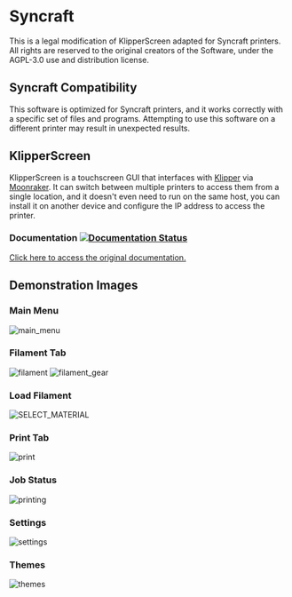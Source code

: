 # Syncraft
This is a legal modification of KlipperScreen adapted for Syncraft printers.
All rights are reserved to the original creators of the Software, under the AGPL-3.0 use and distribution license.

## Syncraft Compatibility
This software is optimized for Syncraft printers, and it works correctly with a specific set of files and programs.
Attempting to use this software on a different printer may result in unexpected results.

## KlipperScreen
KlipperScreen is a touchscreen GUI that interfaces with [Klipper](https://github.com/kevinOConnor/klipper) via [Moonraker](https://github.com/arksine/moonraker). It can switch between multiple printers to access them from a single location, and it doesn't even need to run on the same host, you can install it on another device and configure the IP address to access the printer.

### Documentation [![Documentation Status](https://readthedocs.org/projects/klipperscreen/badge/?version=latest)](https://klipperscreen.readthedocs.io/en/latest/?badge=latest)

[Click here to access the original documentation.](https://klipperscreen.readthedocs.io/en/latest/)

## Demonstration Images

### Main Menu
![main_menu](https://github.com/SYNCRAFT-GITHUB/KlipperScreen/assets/110249038/cf7625b1-30db-4f86-843b-dbc227e60ac6)

### Filament Tab
![filament](https://github.com/SYNCRAFT-GITHUB/KlipperScreen/assets/110249038/f83f1ec9-4e3d-4cd4-a745-82c003ce5dbc)
![filament_gear](https://github.com/SYNCRAFT-GITHUB/KlipperScreen/assets/110249038/fca0eefc-6acf-4c70-9893-7b96ab4db9a4)

### Load Filament
![SELECT_MATERIAL](https://github.com/SYNCRAFT-GITHUB/KlipperScreen/assets/110249038/53aeebc2-8466-476e-8c6e-070033d7fa2a)

### Print Tab
![print](https://github.com/SYNCRAFT-GITHUB/KlipperScreen/assets/110249038/1c1bec4f-30d0-435c-b27b-7718fbe28bc7)

### Job Status
![printing](https://github.com/SYNCRAFT-GITHUB/KlipperScreen/assets/110249038/842a9342-8022-408a-b4be-3c7718312601)

### Settings
![settings](https://github.com/SYNCRAFT-GITHUB/KlipperScreen/assets/110249038/73ed5f05-4428-4b7e-948f-9a3bc863e178)

### Themes
![themes](https://github.com/SYNCRAFT-GITHUB/KlipperScreen/assets/110249038/d1efc4fb-62db-4054-9c03-312629d63e2e)


